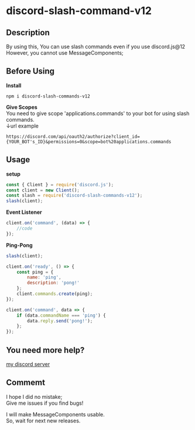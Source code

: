 # discord-slash-command-v12

## Description 
By using this, You can use slash commands even if you use discord.js@12  
However, you cannot use MessageComponents;  

## Before Using
**Install**  
```
npm i discord-slash-commands-v12 
```  
  
**Give Scopes**  
You need to give scope 'applications.commands' to your bot for using slash commands.  
↓url example
```
https://discord.com/api/oauth2/authorize?client_id={YOUR_BOT's_ID}&permissions=0&scope=bot%20applications.commands
```

## Usage 
**setup** 
```js
const { Client } = require('discord.js');
const client = new Client();
const slash = require('discord-slash-commands-v12');
slash(client);
``` 

**Event Listener** 
```js
client.on('command', (data) => {
	//code
});
``` 

**Ping-Pong** 
```js
slash(client);

client.on('ready', () => {
	const ping = {
		name: 'ping',
		description: 'pong!'
	};
	client.commands.create(ping);
});

client.on('command', data => {
	if (data.commandName === 'ping') {
		data.reply.send('pong!');
	};
});
``` 

## You need more help?
[my discord server](https://discord.gg/UQSUBHwM7T)

## Commemt
I hope I did no mistake;  
Give me issues if you find bugs!  
 
I will make MessageComponents usable.  
So, wait for next new releases.  